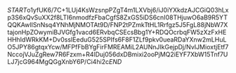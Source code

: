 $START$o1yfUK6/7C+1LUj4KsWzsnpPZgT4m1LXVbj6/iJ0iYXkdzAJCGiQ03hLxp3S6xQvSuXX2f8LTI6nmodfzFbaCgfS8ZxGS5iDS6cnI08THjuwO6aB9R5YTQQKAwIlSnNsq4YNhMjNMOTAt9D/FNP2tPZmkTtHL1Rrfgz5J5FgL88jNbW7XtajonHpZOwymiBJVGfg1vacd6ERvbqCSEcsBbg1Y+RDQOcrbqFW5zXzFxHEHHhIdWRkKM+Dv0ssIEeduG525SPIfs6F8F1ZLf9pkv0ueaRDaYXnw2mLHuLO5JPY86gtqxYcw/MFPfFbBYgFirFMREAMiL2AUNnJIkGejpDj/NvIJMioxtjEtf7NccojVJuZgRew7R6Fzxm+R4lDuj056dxDBmixi2ooPjMQ2iEYF7XbW15Tnf7ULJ7jcG964MgQGgXnbY6P/Ci4hi2c$END$